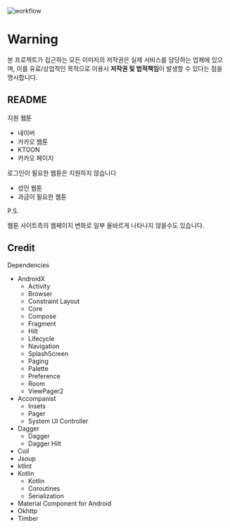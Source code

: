 ![workflow](https://github.com/Pluu/WebToon/actions/workflows/android-build-test.yml/badge.svg)

# Warning

본 프로젝트가 접근하는 모든 이미지의 저작권은 실제 서비스를 담당하는 업체에 있으며,
이를 유료/상업적인 목적으로 이용시 **저작권 및 법적책임**이 발생할 수 있다는 점을 명시합니다.

## README

지원 웹툰
- 네이버
- 카카오 웹툰
- KTOON
- 카카오 페이지

로그인이 필요한 웹툰은 지원하지 않습니다
- 성인 웹툰
- 과금이 필요한 웹툰

P.S.

웹툰 사이트측의 웹페이지 변화로 일부 올바르게 나타나지 않을수도 있습니다.

## Credit

Dependencies

- AndroidX
  - Activity
  - Browser
  - Constraint Layout
  - Core
  - Compose
  - Fragment
  - Hilt
  - Lifecycle
  - Navigation
  - SplashScreen
  - Paging
  - Palette
  - Preference
  - Room
  - ViewPager2
- Accompanist
  - Insets
  - Pager
  - System UI Controller
- Dagger
  - Dagger
  - Dagger Hilt
- Coil
- Jsoup
- ktlint
- Kotlin
  - Kotlin
  - Coroutines
  - Serialization
- Material Component for Android
- Okhttp
- Timber
